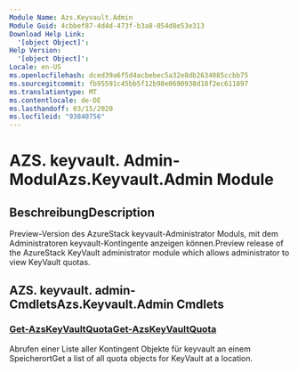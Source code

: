 ```yaml
---
Module Name: Azs.Keyvault.Admin
Module Guid: 4cbbef87-4d4d-473f-b3a8-054d8e53e313
Download Help Link:
  '[object Object]': 
Help Version:
  '[object Object]': 
Locale: en-US
ms.openlocfilehash: dced39a6f5d4acbebec5a32e8db2634085ccbb75
ms.sourcegitcommit: fb95591c45bb5f12b98e0690938d18f2ec611897
ms.translationtype: MT
ms.contentlocale: de-DE
ms.lasthandoff: 03/15/2020
ms.locfileid: "93840756"
---
```

# <span data-ttu-id="c252c-101">AZS. keyvault. Admin-Modul</span><span class="sxs-lookup"><span data-stu-id="c252c-101">Azs.Keyvault.Admin Module</span></span>
## <span data-ttu-id="c252c-102">Beschreibung</span><span class="sxs-lookup"><span data-stu-id="c252c-102">Description</span></span>
<span data-ttu-id="c252c-103">Preview-Version des AzureStack keyvault-Administrator Moduls, mit dem Administratoren keyvault-Kontingente anzeigen können.</span><span class="sxs-lookup"><span data-stu-id="c252c-103">Preview release of the AzureStack KeyVault administrator module which allows administrator to view KeyVault quotas.</span></span> 

## <span data-ttu-id="c252c-104">AZS. keyvault. admin-Cmdlets</span><span class="sxs-lookup"><span data-stu-id="c252c-104">Azs.Keyvault.Admin Cmdlets</span></span>
### [<span data-ttu-id="c252c-105">Get-AzsKeyVaultQuota</span><span class="sxs-lookup"><span data-stu-id="c252c-105">Get-AzsKeyVaultQuota</span></span>](Get-AzsKeyVaultQuota.md)
<span data-ttu-id="c252c-106">Abrufen einer Liste aller Kontingent Objekte für keyvault an einem Speicherort</span><span class="sxs-lookup"><span data-stu-id="c252c-106">Get a list of all quota objects for KeyVault at a location.</span></span>

